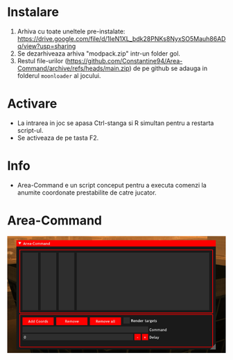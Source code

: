 # Instalare
1. Arhiva cu toate uneltele pre-instalate: https://drive.google.com/file/d/1IeN1XL_bdk28PNKs8NyxSO5Mauh86ADq/view?usp=sharing
2. Se dezarhiveaza arhiva "modpack.zip" intr-un folder gol.
3. Restul file-urilor (https://github.com/Constantine94/Area-Command/archive/refs/heads/main.zip) de pe github se adauga in folderul `moonloader` al jocului.

# Activare
- La intrarea in joc se apasa Ctrl-stanga si R simultan pentru a restarta script-ul.
- Se activeaza de pe tasta F2.

# Info
- Area-Command e un script conceput pentru a executa comenzi la anumite coordonate prestabilite de catre jucator. 

# Area-Command
![alt text](https://raw.githubusercontent.com/Constantine94/Area-Command/main/area-command.png)
